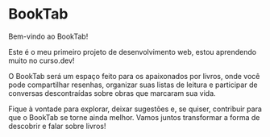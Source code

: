 # BookTab

Bem-vindo ao BookTab!

Este é o meu primeiro projeto de desenvolvimento web, estou aprendendo muito no curso.dev!

O BookTab será um espaço feito para os apaixonados por livros, onde você pode compartilhar resenhas, organizar suas listas de leitura e participar de conversas descontraídas sobre obras que marcaram sua vida.

Fique à vontade para explorar, deixar sugestões e, se quiser, contribuir para que o BookTab se torne ainda melhor. Vamos juntos transformar a forma de descobrir e falar sobre livros!

